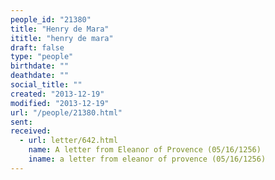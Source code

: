 ```yaml
---
people_id: "21380"
title: "Henry de Mara"
ititle: "henry de mara"
draft: false
type: "people"
birthdate: ""
deathdate: ""
social_title: ""
created: "2013-12-19"
modified: "2013-12-19"
url: "/people/21380.html"
sent:
received:
  - url: letter/642.html
    name: A letter from Eleanor of Provence (05/16/1256)
    iname: a letter from eleanor of provence (05/16/1256)
---
```

